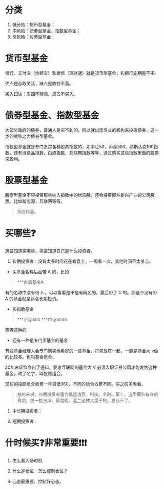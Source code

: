 <!--
 * @Author: WilliamQin
 * @Date: 2022-03-21 21:54:44
 * @LastEditors: WilliamQin
 * @LastEditTime: 2022-03-31 23:07:21
 * @Description: 基金
 * @FilePath: \financialManagement\基金-Fund.md
 * Saying：AMD yes!
-->

# 分类
1. 低分险：货币型基金；
2. 中风险：债券型基金、指数型基金；
3. 高风险：股票型基金；

# 货币型基金
银行、支付宝（余额宝）和微信（理财通）就是货币型基金，和银行定期差不多。

优点是存取灵活，缺点是收益不高。

买入口诀：周四不赎回，周五不买入。

# 债券型基金、指数型基金
大部分政府的债券，普通人是买不到的。所以就出现专业的机构来投资债券，这一类的就称之为债券型基金。

指数型基金就是专门追踪各种股票指数的，如中证50，沪深300，纳斯达克100指数，还有消费品指数，白酒指数，互联网指数等等，通过购买这些指数里面的股票来盈利。

# 股票型基金
股票型基金不只投资那些纳入指数中的优质股，还会投资那些新兴产业的公司股票。比如新能源，互联网等等。

> 风险较高。

# 买哪些❓
想要知道买哪些，需要知道自己是什么投资者。

1. 长期投资者：没有太多时间花在看盘上，一周看一次，其他时间不太关心。
- 买基金名称后面带 A 的，比如

> ***白酒基金A

有的名称中没有带 A ，可以看看是不是有同名的，最后带了 C 的。那这个没有带 A 的基金就是适合长期投资。

- 买指数基金

> ***沪深300
> ***中证5000 

等等这种的

   - 还有一种是专门买基金的基金

有些基金经理人会专门购买他看好的一些基金，打包放在一起，一般是基金大
v做的比较多。也叫基金组合。

20年末证监会出了通知，要求互联网的基金大 V 必须入职证券公司才能发售这种基金。改了名字，叫投顾组合。

现在的投顾组合收费一年最低360，不同的组合收费不同。买之前多看看。
<br />

> 总的来说，长期投资者适合挑选消费、科技、金融、军工。这里面各有各的周期。挑一挑张坤、蔡嵩松、葛兰这种大盘子的，总错不了。


1. 中长期投资者：


2. 短期投资者：


# 什时候买❓非常重要❗❗❗
1. 怎么看入场时机

2. 什么是仓位，怎么控制仓位？

3. 心态最重要，控制好心态。


